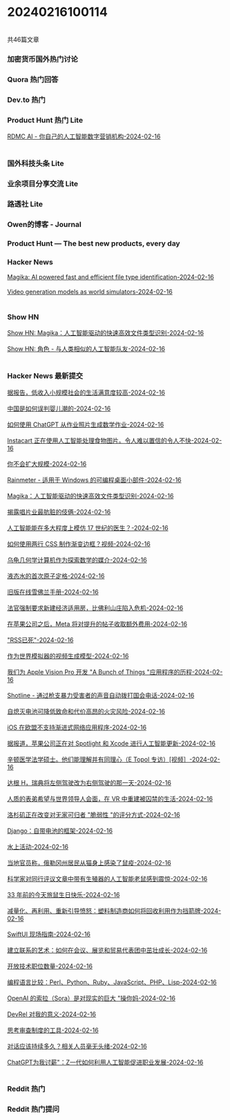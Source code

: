 <h1>20240216100114</h1><br/>共46篇文章


###  加密货币国外热门讨论







###  Quora 热门回答







###  Dev.to 热门







###  Product Hunt 热门 Lite

<a target=_blank rel=nofollow href="https://rdmc.ai/" >RDMC AI - 你自己的人工智能数字营销机构-2024-02-16</a><br/><br/>





###  国外科技头条 Lite







###  业余项目分享交流 Lite







###  路透社 Lite







###  Owen的博客 - Journal







###  Product Hunt — The best new products, every day









###  Hacker News

<a target=_blank rel=nofollow href="https://opensource.googleblog.com/2024/02/magika-ai-powered-fast-and-efficient-file-type-identification.html" >Magika: AI powered fast and efficient file type identification-2024-02-16</a><br/><br/><a target=_blank rel=nofollow href="https://openai.com/research/video-generation-models-as-world-simulators" >Video generation models as world simulators-2024-02-16</a><br/><br/>





###  Show HN

<a target=_blank rel=nofollow href="https://news.ycombinator.com/item?id=39391731" >Show HN: Magika：人工智能驱动的快速高效文件类型识别-2024-02-16</a><br/><br/><a target=_blank rel=nofollow href="https://diarupt.ai/" >Show HN: 角色 - 与人类相似的人工智能队友-2024-02-16</a><br/><br/>







###  Hacker News 最新提交

<a target=_blank rel=nofollow href="https://www.pnas.org/doi/10.1073/pnas.2311703121" >据报告，低收入小规模社会的生活满意度较高-2024-02-16</a><br/><br/><a target=_blank rel=nofollow href="https://www.wsj.com/world/china/china-population-births-economy-one-child-c5b95901" >中国是如何误判婴儿潮的-2024-02-16</a><br/><br/><a target=_blank rel=nofollow href="https://medium.com/@sujankapadia/how-to-use-chatgpt-vision-to-generate-math-homework-from-photos-of-my-daughters-assignments-part-e45d250a6257" >如何使用 ChatGPT 从作业照片生成数学作业-2024-02-16</a><br/><br/><a target=_blank rel=nofollow href="https://www.businessinsider.com/instacart-ai-art-recipes-photos-2024-1" >Instacart 正在使用人工智能处理食物图片。令人难以置信的令人不快-2024-02-16</a><br/><br/><a target=_blank rel=nofollow href="https://gomakethings.com/you-wont-scale/" >你不会扩大规模-2024-02-16</a><br/><br/><a target=_blank rel=nofollow href="https://www.rainmeter.net/" >Rainmeter - 适用于 Windows 的可编程桌面小部件-2024-02-16</a><br/><br/><a target=_blank rel=nofollow href="https://opensource.googleblog.com/2024/02/magika-ai-powered-fast-and-efficient-file-type-identification.html" >Magika：人工智能驱动的快速高效文件类型识别-2024-02-16</a><br/><br/><a target=_blank rel=nofollow href="https://pmamagazine.org/the-dirtiest-trick-in-the-recording-industry-exposed/" >揭露唱片业最肮脏的伎俩-2024-02-16</a><br/><br/><a target=_blank rel=nofollow href="https://resobscura.substack.com/p/how-well-can-ai-imitate-a-17th-century" >人工智能能在多大程度上模仿 17 世纪的医生？-2024-02-16</a><br/><br/><a target=_blank rel=nofollow href="https://www.youtube.com/watch?v=adjoIKgqgwM" >如何使用两行 CSS 制作渐变边框？视频-2024-02-16</a><br/><br/><a target=_blank rel=nofollow href="https://direct.mit.edu/books/oa-monograph/4663/Turtle-GeometryThe-Computer-as-a-Medium-for" >乌龟几何学计算机作为探索数学的媒介-2024-02-16</a><br/><br/><a target=_blank rel=nofollow href="https://www.anl.gov/article/firstever-atomic-freezeframe-of-liquid-water" >液态水的首次原子定格-2024-02-16</a><br/><br/><a target=_blank rel=nofollow href="https://chevy.oldcarmanualproject.com/" >旧版在线雪佛兰手册-2024-02-16</a><br/><br/><a target=_blank rel=nofollow href="https://www.hollywoodreporter.com/news/local-news/beverly-hills-crisis-building-moratorium-affordable-housing-1235824276/" >法官强制要求新建经济适用房，比佛利山庄陷入危机-2024-02-16</a><br/><br/><a target=_blank rel=nofollow href="https://www.theverge.com/2024/2/15/24073228/meta-apple-tax-facebook-instagram-boosted-posts" >在苹果公司之后，Meta 将对提升的帖子收取额外费用-2024-02-16</a><br/><br/><a target=_blank rel=nofollow href="https://hachyderm.io/@molly0xfff/111898187586211810" >"RSS已死"-2024-02-16</a><br/><br/><a target=_blank rel=nofollow href="https://openai.com/research/video-generation-models-as-world-simulators" >作为世界模拟器的视频生成模型-2024-02-16</a><br/><br/><a target=_blank rel=nofollow href="https://medium.com/@btco_code/our-journey-building-the-a-bunch-of-things-app-for-the-apple-vision-pro-73cb846d5797" >我们为 Apple Vision Pro 开发 "A Bunch of Things "应用程序的历程-2024-02-16</a><br/><br/><a target=_blank rel=nofollow href="https://www.theshotline.org/" >Shotline - 通过枪支暴力受害者的声音自动拨打国会电话-2024-02-16</a><br/><br/><a target=_blank rel=nofollow href="https://theconversation.com/self-extinguishing-batteries-could-reduce-the-risk-of-deadly-and-costly-battery-fires-222667" >自熄灭电池可降低致命和代价高昂的火灾风险-2024-02-16</a><br/><br/><a target=_blank rel=nofollow href="https://twitter.com/mysk_co/status/1758196103470628983" >iOS 在欧盟不支持渐进式网络应用程序-2024-02-16</a><br/><br/><a target=_blank rel=nofollow href="https://www.theverge.com/2024/2/15/24074455/apple-generative-ai-xcode-spotlight-testing" >据报道，苹果公司正在对 Spotlight 和 Xcode 进行人工智能更新-2024-02-16</a><br/><br/><a target=_blank rel=nofollow href="https://www.youtube.com/watch?v=UnELdZdyNaE" >辛顿医学法学硕士。他们能理解并有同理心（E Topol 专访）[视频］-2024-02-16</a><br/><br/><a target=_blank rel=nofollow href="https://en.wikipedia.org/wiki/Dagen_H" >达根 H，瑞典将左侧驾驶改为右侧驾驶的那一天-2024-02-16</a><br/><br/><a target=_blank rel=nofollow href="https://www.timesofisrael.com/hoping-to-jar-world-leaders-hostages-cousin-rebuilds-captivity-in-virtual-reality/" >人质的表弟希望与世界领导人会面，在 VR 中重建被囚禁的生活-2024-02-16</a><br/><br/><a target=_blank rel=nofollow href="https://themarkup.org/impact/2024/02/15/l-a-is-changing-how-it-scores-vulnerability-of-unhoused-people" >洛杉矶正在改变对无家可归者 "脆弱性 "的评分方式-2024-02-16</a><br/><br/><a target=_blank rel=nofollow href="https://medium.com/@sgorawski/django-an-include-your-own-batteries-framework-4fc20d67907d" >Django：自带电池的框架-2024-02-16</a><br/><br/><a target=_blank rel=nofollow href="https://en.wikipedia.org/wiki/Water_activity" >水上活动-2024-02-16</a><br/><br/><a target=_blank rel=nofollow href="https://www.theguardian.com/us-news/2024/feb/13/oregon-resident-caught-bubonic-plague-pet-cat" >当地官员称，俄勒冈州居民从猫身上感染了鼠疫-2024-02-16</a><br/><br/><a target=_blank rel=nofollow href="https://arstechnica.com/science/2024/02/scientists-aghast-at-bizarre-ai-rat-with-huge-genitals-in-peer-reviewed-article/" >科学家对同行评议文章中带有生殖器的人工智能老鼠感到震惊-2024-02-16</a><br/><br/><a target=_blank rel=nofollow href="https://scottishgames.net/2024/02/14/it-was-33-years-ago-today-happy-birthday-lemmings/" >33 年前的今天旅鼠生日快乐-2024-02-16</a><br/><br/><a target=_blank rel=nofollow href="https://text.npr.org/1231690415" >减量化、再利用、重新引导愤怒：塑料制造商如何将回收利用作为挡箭牌-2024-02-16</a><br/><br/><a target=_blank rel=nofollow href="https://www.swiftuifieldguide.com/" >SwiftUI 现场指南-2024-02-16</a><br/><br/><a target=_blank rel=nofollow href="https://physicsworld.com/a/the-art-of-networking-how-to-thrive-at-conferences-shows-and-trade-missions/" >建立联系的艺术：如何在会议、展览和贸易代表团中茁壮成长-2024-02-16</a><br/><br/><a target=_blank rel=nofollow href="https://www.trueup.io/job-trend" >开放技术职位数量-2024-02-16</a><br/><br/><a target=_blank rel=nofollow href="http://xahlee.info/comp/computer_languages_comparison_perl_python_ruby_javascript_php_lisp.html" >编程语言比较：Perl、Python、Ruby、JavaScript、PHP、Lisp-2024-02-16</a><br/><br/><a target=_blank rel=nofollow href="https://gizmodo.com/openais-sora-is-a-giant-f-ck-you-to-reality-1851261587" >OpenAI 的索拉（Sora）是对现实的巨大 "操你妈-2024-02-16</a><br/><br/><a target=_blank rel=nofollow href="https://christine.website/blog/devrel/" >DevRel 对我的意义-2024-02-16</a><br/><br/><a target=_blank rel=nofollow href="https://www.exurbe.com/tools-for-thinking-about-censorship/" >思考审查制度的工具-2024-02-16</a><br/><br/><a target=_blank rel=nofollow href="https://www.nature.com/articles/d41586-021-00568-0" >对话应该持续多久？相关人员毫无头绪-2024-02-16</a><br/><br/><a target=_blank rel=nofollow href="https://nypost.com/2024/02/15/lifestyle/chatgpt-negotiated-my-salary-how-gen-z-uses-ai-to-boost-their-careers/" >ChatGPT为我讨薪"：Z一代如何利用人工智能促进职业发展-2024-02-16</a><br/><br/>





###  Reddit 热门







###  Reddit 热门提问







